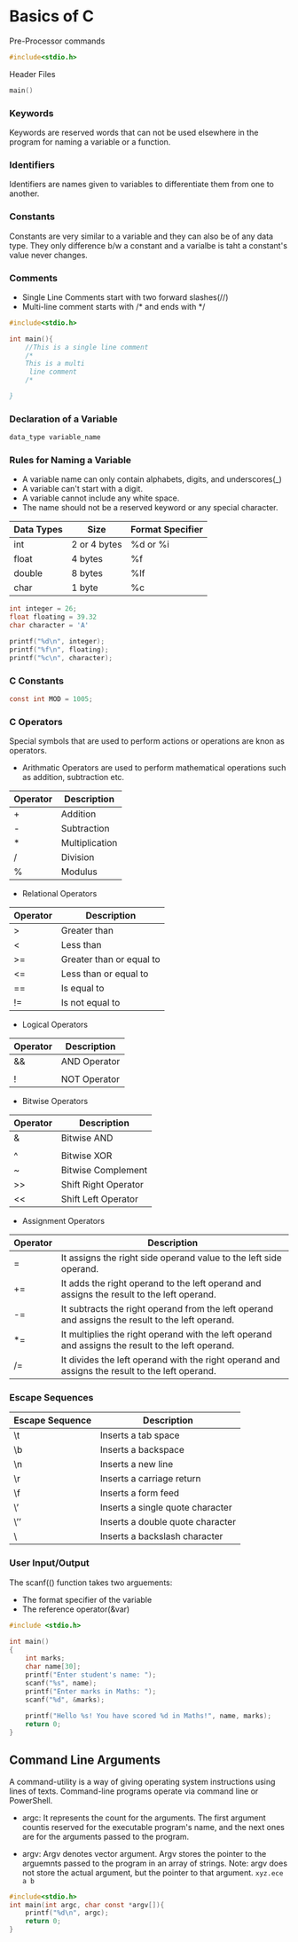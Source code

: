 # Basics of C


Pre-Processor commands

```c
#include<stdio.h>
```

Header Files

```c
main()
```

### Keywords

Keywords are reserved words that can not be used elsewhere in the program for naming a variable or a function.

### Identifiers

Identifiers are names given to variables to differentiate them from one to another.

### Constants

Constants are very similar to a variable and they can also be of any data type. They only difference b/w a constant and a varialbe is taht a constant's value never changes.

### Comments

- Single Line Comments start with two forward slashes(//)
- Multi-line comment starts with /* and ends with */

```c
#include<stdio.h>

int main(){
    //This is a single line comment
    /*
    This is a multi
     line comment
    /*

}

```

### Declaration of a Variable

```c
data_type variable_name

```

### Rules for Naming a Variable

- A variable name can only contain alphabets, digits, and underscores(_)
- A variable can't start with a digit.
- A variable cannot include any white space.
- The name should not be a reserved keyword or any special character.

| Data Types | Size | Format Specifier |
| --- | --- | --- |
| int | 2 or 4 bytes  | %d or %i |
| float  | 4 bytes | %f |
| double | 8 bytes | %lf |
| char | 1 byte | %c |

```c
int integer = 26;
float floating = 39.32
char character = 'A'

printf("%d\n", integer);
printf("%f\n", floating);
printf("%c\n", character);
```

### C Constants

```c
const int MOD = 1005;
```

### C Operators

Special symbols that are used to perform actions or operations are knon as operators.

- Arithmatic Operators are used to perform mathematical operations such as addition, subtraction etc.

| Operator | Description |
| --- | --- |
| + | Addition |
| - | Subtraction |
| * | Multiplication |
| / | Division |
| % | Modulus |
- Relational Operators

| Operator | Description |
| --- | --- |
| > | Greater than |
| < | Less than |
| >= | Greater than or equal to |
| <= | Less than or equal to |
| == | Is equal to |
| != | Is not equal to |
- Logical Operators

| Operator | Description |
| --- | --- |
| && | AND Operator |
| || | OR Operator |
| ! | NOT Operator |
- Bitwise Operators

| Operator | Description |
| --- | --- |
| & | Bitwise AND |
| | | Bitwise OR |
| ^ | Bitwise XOR |
| ~ | Bitwise Complement |
| >> | Shift Right Operator |
| << | Shift Left Operator |
- Assignment Operators

| Operator | Description |
| --- | --- |
| = | It assigns the right side operand value to the left side operand. |
| += | It adds the right operand to the left operand and assigns the result to the left operand. |
| -= | It subtracts the right operand from the left operand and assigns the result to the left operand. |
| *= | It multiplies the right operand with the left operand and assigns the result to the left operand. |
| /= | It divides the left operand with the right operand and assigns the result to the left operand. |

### Escape Sequences

| Escape Sequence | Description |
| --- | --- |
| \t | Inserts a tab space |
| \b | Inserts a backspace |
| \n | Inserts a new line |
| \r | Inserts a carriage return |
| \f | Inserts a form feed |
| \’ | Inserts a single quote character |
| \’’ | Inserts a double quote character |
| \\ | Inserts a backslash character |

### User Input/Output

The scanf(() function takes two arguements:

- The format specifier of the variable
- The reference operator(&var)

```c
#include <stdio.h>
 
int main()
{
    int marks;
    char name[30];
    printf("Enter student's name: ");
    scanf("%s", name);
    printf("Enter marks in Maths: ");
    scanf("%d", &marks);
 
    printf("Hello %s! You have scored %d in Maths!", name, marks);
    return 0;
}
```

## Command Line Arguments
A command-utility is a way of giving operating system instructions using lines of texts. Command-line programs operate via command line or PowerShell.

- argc:
It represents the count for the arguments. The first argument countis reserved for the executable program's name, and the next ones are for the arguments passed to the program.

- argv:
Argv denotes vector argument. Argv stores the pointer to the arguemnts passed to the program in an array of strings.
Note: argv does not store the actual argument, but the pointer to that argument.
`xyz.ece a b`
```C
#include<stdio.h>
int main(int argc, char const *argv[]){
    printf("%d\n", argc);
    return 0;
}
```
